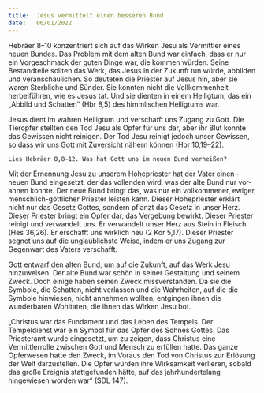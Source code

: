 ```yaml
---
title:  Jesus vermittelt einen besseren Bund
date:   06/01/2022
---
```


Hebräer 8–10 konzentriert sich auf das Wirken Jesu als Vermittler eines neuen Bundes. Das Problem mit dem alten Bund war einfach, dass er nur ein Vorgeschmack der guten Dinge war, die kommen würden. Seine Bestand­teile sollten das Werk, das Jesus in der Zukunft tun würde, abbilden und ­veranschaulichen. So deuteten die Priester auf Jesus hin, aber sie waren Sterbliche und Sünder. Sie konnten nicht die Vollkommenheit herbeiführen, wie es ­Jesus tat. Und sie dienten in einem Heiligtum, das ein „Abbild und Schatten“ (Hbr 8,5) des himmlischen Heiligtums war.

Jesus dient im wahren Heiligtum und verschafft uns Zugang zu Gott. Die Tieropfer stellten den Tod Jesu als Opfer für uns dar, aber ihr Blut konnte das Gewissen nicht reinigen. Der Tod Jesu reinigt jedoch unser Gewissen, so dass wir uns Gott mit Zuversicht nähern können (Hbr 10,19–22).

`Lies Hebräer 8,8–12. Was hat Gott uns im neuen Bund verheißen?`

Mit der Ernennung Jesu zu unserem Hohepriester hat der Vater einen ­neuen Bund eingesetzt, der das vollenden wird, was der alte Bund nur vor­ahnen konnte. Der neue Bund bringt das, was nur ein vollkommener, ­ewiger, menschlich-göttlicher Priester leisten kann. Dieser Hohepriester erklärt nicht nur das Gesetz Gottes, sondern pflanzt das Gesetz in unser Herz. Dieser Priester bringt ein Opfer dar, das Vergebung bewirkt. Dieser Priester ­reinigt und verwandelt uns. Er verwandelt unser Herz aus Stein in Fleisch (Hes 36,26). Er erschafft uns wirklich neu (2 Kor 5,17). Dieser Priester segnet uns auf die unglaublichste Weise, indem er uns Zugang zur Gegenwart des Vaters verschafft.

Gott entwarf den alten Bund, um auf die Zukunft, auf das Werk Jesu hinzuweisen. Der alte Bund war schön in seiner Gestaltung und seinem Zweck. Doch einige haben seinen Zweck missverstanden. Da sie die Symbole, die Schatten, nicht verlassen und die Wahrheiten, auf die die Symbole hinwiesen, nicht annehmen wollten, entgingen ihnen die wunderbaren Wohltaten, die ihnen das Wirken Jesu bot.

„Christus war das Fundament und das Leben des Tempels. Der Tempeldienst war ein Symbol für das Opfer des Sohnes Gottes. Das Priesteramt wurde eingesetzt, um zu zeigen, dass Christus eine Vermittlerrolle zwischen Gott und Mensch zu erfüllen hatte. Das ganze Opferwesen hatte den Zweck, im Voraus den Tod von Christus zur Erlösung der Welt darzustellen. Die Opfer würden ihre Wirksamkeit verlieren, sobald das große Ereignis stattgefunden hätte, auf das jahrhundertelang hingewiesen worden war“ (SDL 147).